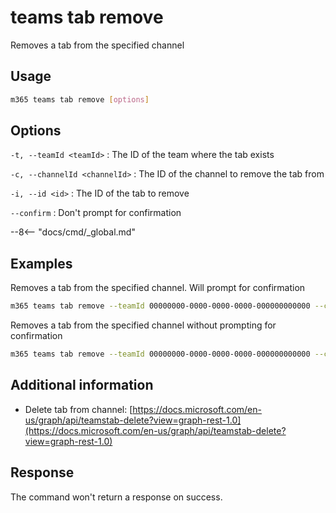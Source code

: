 # teams tab remove

Removes a tab from the specified channel

## Usage

```sh
m365 teams tab remove [options]
```

## Options

`-t, --teamId <teamId>`
: The ID of the team where the tab exists

`-c, --channelId <channelId>`
: The ID of the channel to remove the tab from

`-i, --id <id>`
: The ID of the tab to remove

`--confirm`
: Don't prompt for confirmation

--8<-- "docs/cmd/_global.md"

## Examples

Removes a tab from the specified channel. Will prompt for confirmation

```sh
m365 teams tab remove --teamId 00000000-0000-0000-0000-000000000000 --channelId 19:00000000000000000000000000000000@thread.skype --id 06805b9e-77e3-4b93-ac81-525eb87513b8
```

Removes a tab from the specified channel without prompting for confirmation

```sh
m365 teams tab remove --teamId 00000000-0000-0000-0000-000000000000 --channelId 19:00000000000000000000000000000000@thread.skype --id 06805b9e-77e3-4b93-ac81-525eb87513b8 --confirm
```

## Additional information

- Delete tab from channel: [https://docs.microsoft.com/en-us/graph/api/teamstab-delete?view=graph-rest-1.0](https://docs.microsoft.com/en-us/graph/api/teamstab-delete?view=graph-rest-1.0)

## Response

The command won't return a response on success.

